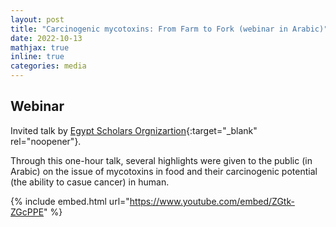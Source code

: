 ```yaml
---
layout: post
title: "Carcinogenic mycotoxins: From Farm to Fork (webinar in Arabic)"
date: 2022-10-13
mathjax: true
inline: true
categories: media
---
```


## Webinar

Invited talk by [Egypt Scholars Orgnizartion](https://egyptscholars.org/){:target="_blank" rel="noopener"}.

Through this one-hour talk, several highlights were given to the public (in Arabic) on the issue of mycotoxins in food and their carcinogenic potential (the ability to casue cancer) in human. 

{% include embed.html url="https://www.youtube.com/embed/ZGtk-ZGcPPE" %}

